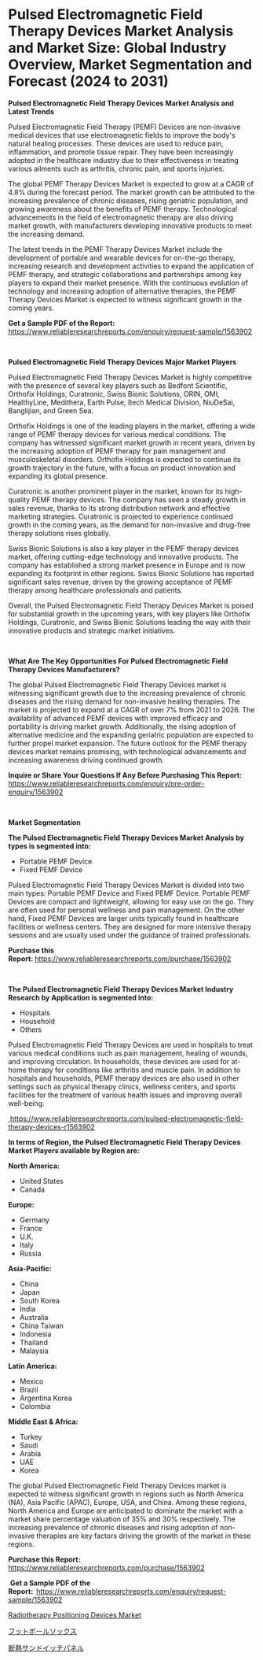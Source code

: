 <p><h1>Pulsed Electromagnetic Field Therapy Devices Market Analysis and Market Size: Global Industry Overview, Market Segmentation and Forecast (2024 to 2031)</h1></p><p><strong>Pulsed Electromagnetic Field Therapy Devices Market Analysis and Latest Trends</strong></p>
<p><p>Pulsed Electromagnetic Field Therapy (PEMF) Devices are non-invasive medical devices that use electromagnetic fields to improve the body's natural healing processes. These devices are used to reduce pain, inflammation, and promote tissue repair. They have been increasingly adopted in the healthcare industry due to their effectiveness in treating various ailments such as arthritis, chronic pain, and sports injuries.</p><p>The global PEMF Therapy Devices Market is expected to grow at a CAGR of 4.8% during the forecast period. The market growth can be attributed to the increasing prevalence of chronic diseases, rising geriatric population, and growing awareness about the benefits of PEMF therapy. Technological advancements in the field of electromagnetic therapy are also driving market growth, with manufacturers developing innovative products to meet the increasing demand.</p><p>The latest trends in the PEMF Therapy Devices Market include the development of portable and wearable devices for on-the-go therapy, increasing research and development activities to expand the application of PEMF therapy, and strategic collaborations and partnerships among key players to expand their market presence. With the continuous evolution of technology and increasing adoption of alternative therapies, the PEMF Therapy Devices Market is expected to witness significant growth in the coming years.</p></p>
<p><strong>Get a Sample PDF of the Report:&nbsp;</strong> <a href="https://www.reliableresearchreports.com/enquiry/request-sample/1563902">https://www.reliableresearchreports.com/enquiry/request-sample/1563902</a></p>
<p>&nbsp;</p>
<p><strong>Pulsed Electromagnetic Field Therapy Devices Major Market Players</strong></p>
<p><p>Pulsed Electromagnetic Field Therapy Devices Market is highly competitive with the presence of several key players such as Bedfont Scientific, Orthofix Holdings, Curatronic, Swiss Bionic Solutions, ORIN, OMI, HealthyLine, Medithera, Earth Pulse, Itech Medical Division, NiuDeSai, Banglijian, and Green Sea. </p><p>Orthofix Holdings is one of the leading players in the market, offering a wide range of PEMF therapy devices for various medical conditions. The company has witnessed significant market growth in recent years, driven by the increasing adoption of PEMF therapy for pain management and musculoskeletal disorders. Orthofix Holdings is expected to continue its growth trajectory in the future, with a focus on product innovation and expanding its global presence.</p><p>Curatronic is another prominent player in the market, known for its high-quality PEMF therapy devices. The company has seen a steady growth in sales revenue, thanks to its strong distribution network and effective marketing strategies. Curatronic is projected to experience continued growth in the coming years, as the demand for non-invasive and drug-free therapy solutions rises globally.</p><p>Swiss Bionic Solutions is also a key player in the PEMF therapy devices market, offering cutting-edge technology and innovative products. The company has established a strong market presence in Europe and is now expanding its footprint in other regions. Swiss Bionic Solutions has reported significant sales revenue, driven by the growing acceptance of PEMF therapy among healthcare professionals and patients.</p><p>Overall, the Pulsed Electromagnetic Field Therapy Devices Market is poised for substantial growth in the upcoming years, with key players like Orthofix Holdings, Curatronic, and Swiss Bionic Solutions leading the way with their innovative products and strategic market initiatives.</p></p>
<p>&nbsp;</p>
<p><strong>What Are The Key Opportunities For Pulsed Electromagnetic Field Therapy Devices Manufacturers?</strong></p>
<p><p>The global Pulsed Electromagnetic Field Therapy Devices market is witnessing significant growth due to the increasing prevalence of chronic diseases and the rising demand for non-invasive healing therapies. The market is projected to expand at a CAGR of over 7% from 2021 to 2026. The availability of advanced PEMF devices with improved efficacy and portability is driving market growth. Additionally, the rising adoption of alternative medicine and the expanding geriatric population are expected to further propel market expansion. The future outlook for the PEMF therapy devices market remains promising, with technological advancements and increasing awareness driving continued growth.</p></p>
<p><strong>Inquire or Share Your Questions If Any Before Purchasing This Report:</strong> <a href="https://www.reliableresearchreports.com/enquiry/pre-order-enquiry/1563902">https://www.reliableresearchreports.com/enquiry/pre-order-enquiry/1563902</a></p>
<p>&nbsp;</p>
<p><strong>Market Segmentation</strong></p>
<p><strong>The Pulsed Electromagnetic Field Therapy Devices Market Analysis by types is segmented into:</strong></p>
<p><ul><li>Portable PEMF Device</li><li>Fixed PEMF Device</li></ul></p>
<p><p>Pulsed Electromagnetic Field Therapy Devices Market is divided into two main types: Portable PEMF Device and Fixed PEMF Device. Portable PEMF Devices are compact and lightweight, allowing for easy use on the go. They are often used for personal wellness and pain management. On the other hand, Fixed PEMF Devices are larger units typically found in healthcare facilities or wellness centers. They are designed for more intensive therapy sessions and are usually used under the guidance of trained professionals.</p></p>
<p><strong>Purchase this Report:&nbsp;</strong><a href="https://www.reliableresearchreports.com/purchase/1563902">https://www.reliableresearchreports.com/purchase/1563902</a></p>
<p>&nbsp;</p>
<p><strong>The Pulsed Electromagnetic Field Therapy Devices Market Industry Research by Application is segmented into:</strong></p>
<p><ul><li>Hospitals</li><li>Household</li><li>Others</li></ul></p>
<p><p>Pulsed Electromagnetic Field Therapy Devices are used in hospitals to treat various medical conditions such as pain management, healing of wounds, and improving circulation. In households, these devices are used for at-home therapy for conditions like arthritis and muscle pain. In addition to hospitals and households, PEMF therapy devices are also used in other settings such as physical therapy clinics, wellness centers, and sports facilities for the treatment of various health issues and improving overall well-being.</p></p>
<p><a href="https://www.reliableresearchreports.com/pulsed-electromagnetic-field-therapy-devices-r1563902">&nbsp;https://www.reliableresearchreports.com/pulsed-electromagnetic-field-therapy-devices-r1563902</a></p>
<p><strong>In terms of Region, the Pulsed Electromagnetic Field Therapy Devices Market Players available by Region are:</strong></p>
<p>
    <p> <strong> North America: </strong>
        <ul>
            <li>United States</li>
            <li>Canada</li>
        </ul>
        </p> 
    <p> <strong> Europe: </strong>
        <ul>
            <li>Germany</li>
            <li>France</li>
            <li>U.K.</li>
            <li>Italy</li>
            <li>Russia</li>
        </ul>
        </p> 
    <p> <strong> Asia-Pacific: </strong>
        <ul>
            <li>China</li>
            <li>Japan</li>
            <li>South Korea</li>
            <li>India</li>
            <li>Australia</li>
            <li>China Taiwan</li>
            <li>Indonesia</li>
            <li>Thailand</li>
            <li>Malaysia</li>
        </ul>
        </p> 
    <p> <strong> Latin America: </strong>
        <ul>
            <li>Mexico</li>
            <li>Brazil</li>
            <li>Argentina Korea</li>
            <li>Colombia</li>
        </ul>
        </p> 
    <p> <strong> Middle East & Africa: </strong>
        <ul>
            <li>Turkey</li>
            <li>Saudi</li>
            <li>Arabia</li>
            <li>UAE</li>
            <li>Korea</li>
        </ul>
    </p>
    </p>
<p><p>The global Pulsed Electromagnetic Field Therapy Devices market is expected to witness significant growth in regions such as North America (NA), Asia Pacific (APAC), Europe, USA, and China. Among these regions, North America and Europe are anticipated to dominate the market with a market share percentage valuation of 35% and 30% respectively. The increasing prevalence of chronic diseases and rising adoption of non-invasive therapies are key factors driving the growth of the market in these regions.</p></p>
<p><strong>Purchase this Report: </strong><a href="https://www.reliableresearchreports.com/purchase/1563902">https://www.reliableresearchreports.com/purchase/1563902</a></p>
<p>&nbsp;<strong>Get a Sample PDF of the Report:&nbsp;&nbsp;</strong><a href="https://www.reliableresearchreports.com/enquiry/request-sample/1563902">https://www.reliableresearchreports.com/enquiry/request-sample/1563902</a></p>
<p><strong></strong></p>
<p><p><a href="https://github.com/vimar16th/Market-Research-Report-List-4/blob/main/radiotherapy-positioning-devices-market.md">Radiotherapy Positioning Devices Market</a></p><p><a href="https://github.com/SantosDicki04/Market-Research-Report-List-1/blob/main/686155047816.md">フットボールソックス</a></p><p><a href="https://github.com/alyle7648/Market-Research-Report-List-1/blob/main/992096947817.md">断熱サンドイッチパネル</a></p></p>